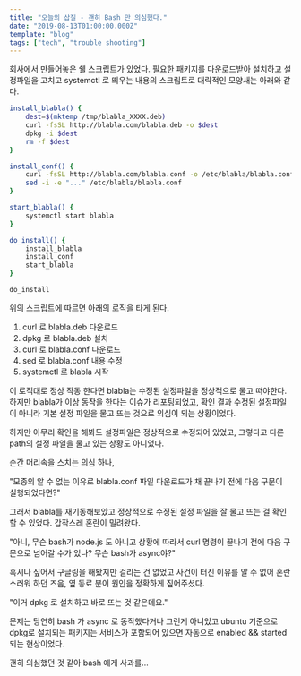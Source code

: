 ```yaml
---
title: "오늘의 삽질 - 괜히 Bash 만 의심했다."
date: "2019-08-13T01:00:00.000Z"
template: "blog"
tags: ["tech", "trouble shooting"]
---
```


회사에서 만들어놓은 쉘 스크립트가 있었다. 필요한 패키지를 다운로드받아 설치하고 설정파일을 고치고 systemctl 로 띄우는 내용의 스크립트로 대략적인 모양새는 아래와 같다.

```bash
install_blabla() {
	dest=$(mktemp /tmp/blabla_XXXX.deb)
	curl -fsSL http://blabla.com/blabla.deb -o $dest
	dpkg -i $dest
	rm -f $dest
}

install_conf() {
	curl -fsSL http://blabla.com/blabla.conf -o /etc/blabla/blabla.conf
	sed -i -e "..." /etc/blabla/blabla.conf
}

start_blabla() {
	systemctl start blabla
}

do_install() {
	install_blabla
	install_conf
	start_blabla
}

do_install
```

위의 스크립트에 따르면 아래의 로직을 타게 된다.

1. curl 로 blabla.deb 다운로드
2. dpkg 로 blabla.deb 설치
3. curl 로 blabla.conf 다운로드
4. sed 로 blabla.conf 내용 수정
5. systemctl 로 blabla 시작

이 로직대로 정상 작동 한다면 blabla는 수정된 설정파일을 정상적으로 물고 떠야한다. 하지만 blabla가 이상 동작을 한다는 이슈가 리포팅되었고, 확인 결과 수정된 설정파일이 아니라 기본 설정 파일을 물고 뜨는 것으로 의심이 되는 상황이었다.

하지만 아무리 확인을 해봐도 설정파일은 정상적으로 수정되어 있었고, 그렇다고 다른 path의 설정 파일을 물고 있는 상황도 아니었다.

순간 머리속을 스치는 의심 하나,

"모종의 알 수 없는 이유로 blabla.conf 파일 다운로드가 채 끝나기 전에 다음 구문이 실행되었다면?"

그래서 blabla를 재기동해보았고 정상적으로 수정된 설정 파일을 잘 물고 뜨는 걸 확인할 수 있었다. 갑작스레 혼란이 밀려왔다.

"아니, 무슨 bash가 node.js 도 아니고 상황에 따라서 curl 명령이 끝나기 전에 다음 구문으로 넘어갈 수가 있나? 무슨 bash가 async야?"

혹시나 싶어서 구글링을 해봤지만 걸리는 건 없었고 사건이 터진 이유를 알 수 없어 혼란스러워 하던 즈음, 옆 동료 분이 원인을 정확하게 짚어주셨다.

"이거 dpkg 로 설치하고 바로 뜨는 것 같은데요."

문제는 당연히 bash 가 async 로 동작했다거나 그런게 아니었고 ubuntu 기준으로 dpkg로 설치되는 패키지는 서비스가 포함되어 있으면 자동으로 enabled && started 되는 현상이었다.

괜히 의심했던 것 같아 bash 에게 사과를...
